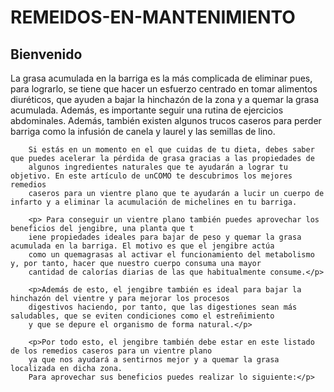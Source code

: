 # REMEIDOS-EN-MANTENIMIENTO

<h2>Bienvenido</h2>
        La grasa acumulada en la barriga es la más complicada de eliminar pues, para lograrlo, se tiene que hacer un esfuerzo centrado en tomar alimentos
        diuréticos,
        que ayuden a bajar la hinchazón de la zona y a quemar la grasa acumulada. Además, es importante seguir una rutina de ejercicios abdominales. Además,
        también existen algunos trucos caseros para perder barriga como la infusión de canela y laurel y las semillas de lino.
        
        Si estás en un momento en el que cuidas de tu dieta, debes saber que puedes acelerar la pérdida de grasa gracias a las propiedades de 
        algunos ingredientes naturales que te ayudarán a lograr tu objetivo. En este artículo de unCOMO te descubrimos los mejores remedios
        caseros para un vientre plano que te ayudarán a lucir un cuerpo de infarto y a eliminar la acumulación de michelines en tu barriga.
        
        <p> Para conseguir un vientre plano también puedes aprovechar los beneficios del jengibre, una planta que t
        iene propiedades ideales para bajar de peso y quemar la grasa acumulada en la barriga. El motivo es que el jengibre actúa 
        como un quemagrasas al activar el funcionamiento del metabolismo y, por tanto, hacer que nuestro cuerpo consuma una mayor 
        cantidad de calorías diarias de las que habitualmente consume.</p>
        
        <p>Además de esto, el jengibre también es ideal para bajar la hinchazón del vientre y para mejorar los procesos 
        digestivos haciendo, por tanto, que las digestiones sean más saludables, que se eviten condiciones como el estreñimiento 
        y que se depure el organismo de forma natural.</p>
        
        <p>Por todo esto, el jengibre también debe estar en este listado de los remedios caseros para un vientre plano 
        ya que nos ayudará a sentirnos mejor y a quemar la grasa localizada en dicha zona. 
        Para aprovechar sus beneficios puedes realizar lo siguiente:</p>
